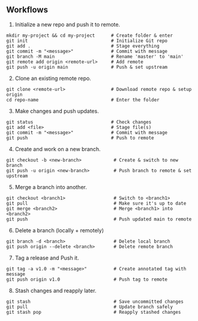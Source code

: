 ## Workflows

1. Initialize a new repo and push it to remote.
```shell
mkdir my-project && cd my-project      # Create folder & enter
git init                               # Initialize Git repo
git add .                              # Stage everything
git commit -m "<message>"              # Commit with message
git branch -M main                     # Rename 'master' to 'main'
git remote add origin <remote-url>     # Add remote
git push -u origin main                # Push & set upstream
```

2. Clone an existing remote repo.
```shell
git clone <remote-url>                 # Download remote repo & setup origin
cd repo-name                           # Enter the folder
```

3. Make changes and push updates.
```shell
git status                             # Check changes
git add <file>                         # Stage file(s)
git commit -m "<message>"              # Commit with message
git push                               # Push to remote
```

4. Create and work on a new branch.
```shell
git checkout -b <new-branch>            # Create & switch to new branch
git push -u origin <new-branch>         # Push branch to remote & set upstream
```

5. Merge a branch into another.
```shell
git checkout <branch1>                  # Switch to <branch1>
git pull                                # Make sure it's up to date
git merge <branch2>                     # Merge <branch1> into <branch2>
git push                                # Push updated main to remote
```

6. Delete a branch (locally + remotely)
```shell
git branch -d <branch>                  # Delete local branch
git push origin --delete <branch>       # Delete remote branch
```

7. Tag a release and Push it.
```shell
git tag -a v1.0 -m "<message>"          # Create annotated tag with message
git push origin v1.0                    # Push tag to remote
```

8. Stash changes and reapply later.
```shell
git stash                               # Save uncommitted changes
git pull                                # Update branch safely
git stash pop                           # Reapply stashed changes
```
